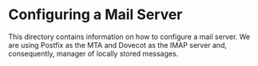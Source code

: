 # Configuring a Mail Server

This directory contains information on how to configure a mail server.
We are using Postfix as the MTA and Dovecot as the IMAP server and,
consequently, manager of locally stored messages.
